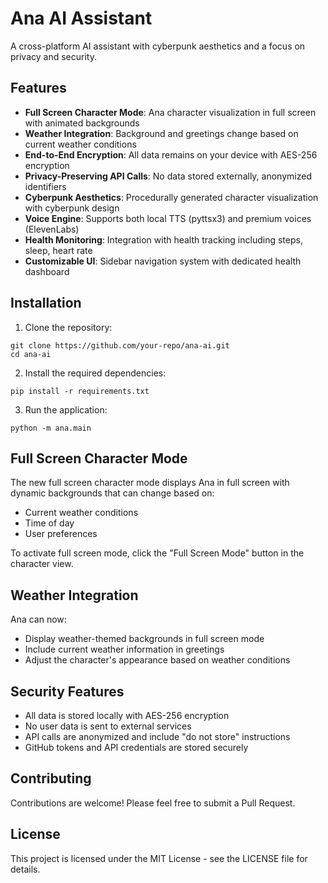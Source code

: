 # Ana AI Assistant

A cross-platform AI assistant with cyberpunk aesthetics and a focus on privacy and security.

## Features

- **Full Screen Character Mode**: Ana character visualization in full screen with animated backgrounds
- **Weather Integration**: Background and greetings change based on current weather conditions
- **End-to-End Encryption**: All data remains on your device with AES-256 encryption
- **Privacy-Preserving API Calls**: No data stored externally, anonymized identifiers
- **Cyberpunk Aesthetics**: Procedurally generated character visualization with cyberpunk design
- **Voice Engine**: Supports both local TTS (pyttsx3) and premium voices (ElevenLabs)
- **Health Monitoring**: Integration with health tracking including steps, sleep, heart rate
- **Customizable UI**: Sidebar navigation system with dedicated health dashboard

## Installation

1. Clone the repository:
```
git clone https://github.com/your-repo/ana-ai.git
cd ana-ai
```

2. Install the required dependencies:
```
pip install -r requirements.txt
```

3. Run the application:
```
python -m ana.main
```

## Full Screen Character Mode

The new full screen character mode displays Ana in full screen with dynamic backgrounds that can change based on:
- Current weather conditions
- Time of day
- User preferences

To activate full screen mode, click the "Full Screen Mode" button in the character view.

## Weather Integration

Ana can now:
- Display weather-themed backgrounds in full screen mode
- Include current weather information in greetings
- Adjust the character's appearance based on weather conditions

## Security Features

- All data is stored locally with AES-256 encryption
- No user data is sent to external services
- API calls are anonymized and include "do not store" instructions
- GitHub tokens and API credentials are stored securely

## Contributing

Contributions are welcome! Please feel free to submit a Pull Request.

## License

This project is licensed under the MIT License - see the LICENSE file for details. 
